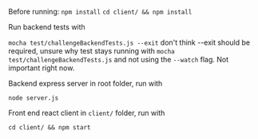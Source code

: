 Before running:
```npm install```
```cd client/ && npm install```

Run backend tests with

```mocha test/challengeBackendTests.js --exit```
don't think --exit should be required, unsure why test stays running with ```mocha test/challengeBackendTests.js``` and not using the ```--watch``` flag. Not important right now.

Backend express server in root folder, run with

```node server.js```

Front end react client in ```client/``` folder, run with 

```cd client/ && npm start```
